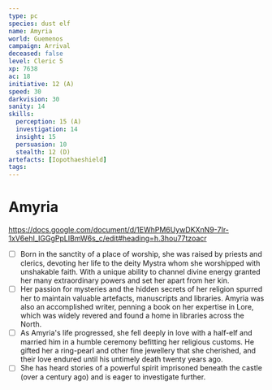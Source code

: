 ```yaml
---
type: pc
species: dust elf
name: Amyria
world: Guemenos
campaign: Arrival
deceased: false
level: Cleric 5
xp: 7638
ac: 18
initiative: 12 (A)
speed: 30
darkvision: 30
sanity: 14
skills:
  perception: 15 (A)
  investigation: 14
  insight: 15
  persuasion: 10
  stealth: 12 (D)
artefacts: [Iopothaeshield]
tags:
---
```


# Amyria

https://docs.google.com/document/d/1EWhPM6UywDKXnN9-7Ir-1xV6ehI_IGGgPpLIBmW6s_c/edit#heading=h.3hou77tzoacr

- [ ] Born in the sanctity of a place of worship, she was raised by priests and clerics, devoting her life to the deity Mystra whom she worshipped with unshakable faith. With a unique ability to channel divine energy granted her many extraordinary powers and set her apart from her kin.
- [ ] Her passion for mysteries and the hidden secrets of her religion spurred her to maintain valuable artefacts, manuscripts and libraries. Amyria was also an accomplished writer, penning a book on her expertise in Lore, which was widely revered and found a home in libraries across the North.
- [ ] As Amyria's life progressed, she fell deeply in love with a half-elf and married him in a humble ceremony befitting her religious customs. He gifted her a ring-pearl and other fine jewellery that she cherished, and their love endured until his untimely death twenty years ago.
- [ ] She has heard stories of a powerful spirit imprisoned beneath the castle (over a century ago) and is eager to investigate further.